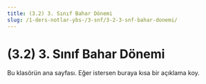 ```yaml
---
title: (3.2) 3. Sınıf Bahar Dönemi
slug: /1-ders-notlar-ybs-/3-snf/3-2-3-snf-bahar-donemi/
---
```


# (3.2) 3. Sınıf Bahar Dönemi

Bu klasörün ana sayfası. Eğer istersen buraya kısa bir açıklama koy.